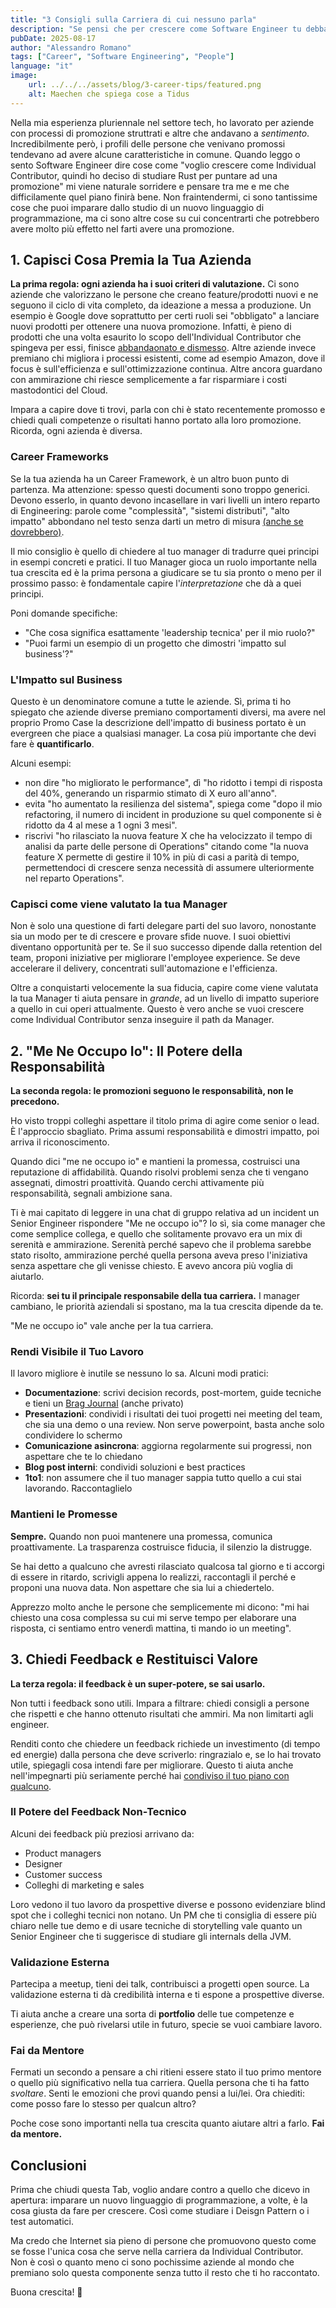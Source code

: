 ```yaml
---
title: "3 Consigli sulla Carriera di cui nessuno parla"
description: "Se pensi che per crescere come Software Engineer tu debba imparare un altro linguaggio di programmazione... hai torto! E questo post ti spiega perché."
pubDate: 2025-08-17
author: "Alessandro Romano"
tags: ["Career", "Software Engineering", "People"]
language: "it"
image:
    url: ../../../assets/blog/3-career-tips/featured.png
    alt: Maechen che spiega cose a Tidus
---
```


Nella mia esperienza pluriennale nel settore tech, ho lavorato per aziende con processi di promozione struttrati e altre che andavano a _sentimento_. Incredibilmente però, i profili delle persone che venivano promossi tendevano ad avere alcune caratteristiche in comune. 
Quando leggo o sento Software Engineer dire cose come "voglio crescere come Individual Contributor, quindi ho deciso di studiare Rust per puntare ad una promozione" mi viene naturale sorridere e pensare tra me e me che difficilamente quel piano finirà bene. Non fraintendermi, ci sono tantissime cose che puoi imparare dallo studio di un nuovo linguaggio di programmazione, ma ci sono altre cose su cui concentrarti che potrebbero avere molto più effetto nel farti avere una promozione.

## 1. Capisci Cosa Premia la Tua Azienda

**La prima regola: ogni azienda ha i suoi criteri di valutazione.**
Ci sono aziende che valorizzano le persone che creano feature/prodotti nuovi e ne seguono il ciclo di vita completo, da ideazione a messa a produzione. Un esempio è Google dove soprattutto per certi ruoli sei "obbligato" a lanciare nuovi prodotti per ottenere una nuova promozione. Infatti, è pieno di prodotti che una volta esaurito lo scopo dell'Individual Contributor che spingeva per essi, finisce [abbandaonato e dismesso](https://gcemetery.co/).
Altre aziende invece premiano chi migliora i processi esistenti, come ad esempio Amazon, dove il focus è sull'efficienza e sull'ottimizzazione continua.
Altre ancora guardano con ammirazione chi riesce semplicemente a far risparmiare i costi mastodontici del Cloud.

Impara a capire dove ti trovi, parla con chi è stato recentemente promosso e chiedi quali competenze o risultati hanno portato alla loro promozione. Ricorda, ogni azienda è diversa.

### Career Frameworks

Se la tua azienda ha un Career Framework, è un altro buon punto di partenza. Ma attenzione: spesso questi documenti sono troppo generici. Devono esserlo, in quanto devono incasellare in vari livelli un intero reparto di Engineering: parole come "complessità", "sistemi distributi", "alto impatto" abbondano nel testo senza darti un metro di misura [(anche se dovrebbero)](https://skamille.medium.com/10-years-of-engineering-ladders-329d309000cd). 

Il mio consiglio è quello di chiedere al tuo manager di tradurre quei principi in esempi concreti e pratici. Il tuo Manager gioca un ruolo importante nella tua crescita ed è la prima persona a giudicare se tu sia pronto o meno per il prossimo passo: è fondamentale capire l'_interpretazione_ che dà a quei principi.

Poni domande specifiche:
- "Che cosa significa esattamente 'leadership tecnica' per il mio ruolo?"
- "Puoi farmi un esempio di un progetto che dimostri 'impatto sul business'?"

### L'Impatto sul Business

Questo è un denominatore comune a tutte le aziende. Sì, prima ti ho spiegato che aziende diverse premiano comportamenti diversi, ma avere nel proprio Promo Case la descrizione dell'impatto di business portato è un evergreen che piace a qualsiasi manager.
La cosa più importante che devi fare è **quantificarlo**. 

Alcuni esempi:

- non dire "ho migliorato le performance", dì "ho ridotto i tempi di risposta del 40%, generando un risparmio stimato di X euro all'anno".
- evita "ho aumentato la resilienza del sistema", spiega come "dopo il mio refactoring, il numero di incident in produzione su quel componente si è ridotto da 4 al mese a 1 ogni 3 mesi".
- riscrivi "ho rilasciato la nuova feature X che ha velocizzato il tempo di analisi da parte delle persone di Operations" citando come "la nuova feature X permette di gestire il 10% in più di casi a parità di tempo, permettendoci di crescere senza necessità di assumere ulteriormente nel reparto Operations".

### Capisci come viene valutato la tua Manager

Non è solo una questione di farti delegare parti del suo lavoro, nonostante sia un modo per te di crescere e provare sfide nuove. I suoi obiettivi diventano opportunità per te. Se il suo successo dipende dalla retention del team, proponi iniziative per migliorare l'employee experience. Se deve accelerare il delivery, concentrati sull'automazione e l'efficienza.

Oltre a conquistarti velocemente la sua fiducia, capire come viene valutata la tua Manager ti aiuta pensare in _grande_, ad un livello di impatto superiore a quello in cui operi attualmente. Questo è vero anche se vuoi crescere come Individual Contributor senza inseguire il path da Manager.

## 2. "Me Ne Occupo Io": Il Potere della Responsabilità

**La seconda regola: le promozioni seguono le responsabilità, non le precedono.**

Ho visto troppi colleghi aspettare il titolo prima di agire come senior o lead. È l'approccio sbagliato. Prima assumi responsabilità e dimostri impatto, poi arriva il riconoscimento.

Quando dici "me ne occupo io" e mantieni la promessa, costruisci una reputazione di affidabilità. Quando risolvi problemi senza che ti vengano assegnati, dimostri proattività. Quando cerchi attivamente più responsabilità, segnali ambizione sana.

Ti è mai capitato di leggere in una chat di gruppo relativa ad un incident un Senior Engineer rispondere "Me ne occupo io"? Io sì, sia come manager che come semplice collega, e quello che solitamente provavo era un mix di serenità e ammirazione. Serenità perché sapevo che il problema sarebbe stato risolto, ammirazione perché quella persona aveva preso l'iniziativa senza aspettare che gli venisse chiesto. E avevo ancora più voglia di aiutarlo.

Ricorda: **sei tu il principale responsabile della tua carriera.** I manager cambiano, le priorità aziendali si spostano, ma la tua crescita dipende da te.

"Me ne occupo io" vale anche per la tua carriera.

### Rendi Visibile il Tuo Lavoro

Il lavoro migliore è inutile se nessuno lo sa. Alcuni modi pratici:

- **Documentazione**: scrivi decision records, post-mortem, guide tecniche e tieni un [Brag Journal](https://jvns.ca/blog/brag-documents/) (anche privato)
- **Presentazioni**: condividi i risultati dei tuoi progetti nei meeting del team, che sia una demo o una review. Non serve powerpoint, basta anche solo condividere lo schermo
- **Comunicazione asincrona**: aggiorna regolarmente sui progressi, non aspettare che te lo chiedano
- **Blog post interni**: condividi soluzioni e best practices
- **1to1**: non assumere che il tuo manager sappia tutto quello a cui stai lavorando. Raccontaglielo

### Mantieni le Promesse

**Sempre.** Quando non puoi mantenere una promessa, comunica proattivamente. La trasparenza costruisce fiducia, il silenzio la distrugge.

Se hai detto a qualcuno che avresti rilasciato qualcosa tal giorno e ti accorgi di essere in ritardo, scrivigli appena lo realizzi, raccontagli il perché e proponi una nuova data. Non aspettare che sia lui a chiedertelo.

Apprezzo molto anche le persone che semplicemente mi dicono: "mi hai chiesto una cosa complessa su cui mi serve tempo per elaborare una risposta, ci sentiamo entro venerdì mattina, ti mando io un meeting".

## 3. Chiedi Feedback e Restituisci Valore

**La terza regola: il feedback è un super-potere, se sai usarlo.**

Non tutti i feedback sono utili. Impara a filtrare: chiedi consigli a persone che rispetti e che hanno ottenuto risultati che ammiri. Ma non limitarti agli engineer.

Renditi conto che chiedere un feedback richiede un investimento (di tempo ed energie) dalla persona che deve scriverlo: ringrazialo e, se lo hai trovato utile, spiegagli cosa intendi fare per migliorare. Questo ti aiuta anche nell'impegnarti più seriamente perché hai [condiviso il tuo piano con qualcuno](https://zenhabitsbook.com/42-chapter-6/).

### Il Potere del Feedback Non-Tecnico

Alcuni dei feedback più preziosi arrivano da:

- Product managers
- Designer
- Customer success
- Colleghi di marketing e sales

Loro vedono il tuo lavoro da prospettive diverse e possono evidenziare blind spot che i colleghi tecnici non notano.
Un PM che ti consiglia di essere più chiaro nelle tue demo e di usare tecniche di storytelling vale quanto un Senior Engineer che ti suggerisce di studiare gli internals della JVM.

### Validazione Esterna

Partecipa a meetup, tieni dei talk, contribuisci a progetti open source. La validazione esterna ti dà credibilità interna e ti espone a prospettive diverse.

Ti aiuta anche a creare una sorta di **portfolio** delle tue competenze e esperienze, che può rivelarsi utile in futuro, specie se vuoi cambiare lavoro.

### Fai da Mentore

Fermati un secondo a pensare a chi ritieni essere stato il tuo primo mentore o quello più significativo nella tua carriera. Quella persona che ti ha fatto _svoltare_. Senti le emozioni che provi quando pensi a lui/lei. Ora chiediti: come posso fare lo stesso per qualcun altro?

Poche cose sono importanti nella tua crescita quanto aiutare altri a farlo. **Fai da mentore.**

## Conclusioni

Prima che chiudi questa Tab, voglio andare contro a quello che dicevo in apertura: imparare un nuovo linguaggio di programmazione, a volte, è la cosa giusta da fare per crescere. Così come studiare i Deisgn Pattern o i test automatici.

Ma credo che Internet sia pieno di persone che promuovono questo come se fosse l'unica cosa che serve nella carriera da Individual Contributor.  
Non è così o quanto meno ci sono pochissime aziende al mondo che premiano solo questa componente senza tutto il resto che ti ho raccontato.

Buona crescita! 🚀
